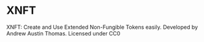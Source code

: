 # XNFT
XNFT: Create and Use Extended Non-Fungible Tokens easily. Developed by Andrew Austin Thomas. Licensed under CC0
